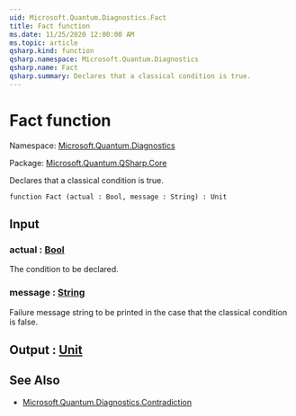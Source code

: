 ```yaml
---
uid: Microsoft.Quantum.Diagnostics.Fact
title: Fact function
ms.date: 11/25/2020 12:00:00 AM
ms.topic: article
qsharp.kind: function
qsharp.namespace: Microsoft.Quantum.Diagnostics
qsharp.name: Fact
qsharp.summary: Declares that a classical condition is true.
---
```


# Fact function

Namespace: [Microsoft.Quantum.Diagnostics](xref:Microsoft.Quantum.Diagnostics)

Package: [Microsoft.Quantum.QSharp.Core](https://nuget.org/packages/Microsoft.Quantum.QSharp.Core)


Declares that a classical condition is true.

```qsharp
function Fact (actual : Bool, message : String) : Unit
```


## Input

### actual : [Bool](xref:microsoft.quantum.user-guide.language.types)

The condition to be declared.


### message : [String](xref:microsoft.quantum.user-guide.language.types)

Failure message string to be printed in the case that the classicalcondition is false.



## Output : [Unit](xref:microsoft.quantum.user-guide.language.types)



## See Also

- [Microsoft.Quantum.Diagnostics.Contradiction](xref:Microsoft.Quantum.Diagnostics.Contradiction)